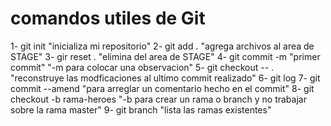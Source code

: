 # comandos utiles de Git

1- git init "inicializa mi repositorio"
2- git add .                            "agrega archivos al area de STAGE"
3- gir reset .                          "elimina del area de STAGE"
4- git commit -m "primer commit"        "-m para colocar una observacion"
5- git checkout -- .                    "reconstruye las modficaciones al ultimo commit realizado"
6- git log 
7- git commit --amend                   "para arreglar un comentario hecho en el commit"
8- git checkout -b rama-heroes          "-b para crear un rama o branch y no trabajar sobre la rama master"
9- git branch                           "lista las ramas existentes"